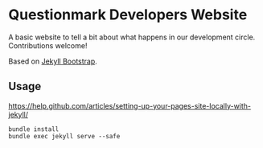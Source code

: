 # Questionmark Developers Website

A basic website to tell a bit about what happens in our development circle.
Contributions welcome!


Based on [Jekyll Bootstrap](https://github.com/plusjade/jekyll-bootstrap).


## Usage
https://help.github.com/articles/setting-up-your-pages-site-locally-with-jekyll/

    bundle install
    bundle exec jekyll serve --safe

